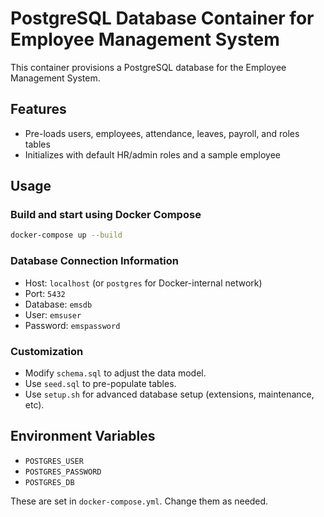 # PostgreSQL Database Container for Employee Management System

This container provisions a PostgreSQL database for the Employee Management System.

## Features
- Pre-loads users, employees, attendance, leaves, payroll, and roles tables
- Initializes with default HR/admin roles and a sample employee

## Usage

### Build and start using Docker Compose
```sh
docker-compose up --build
```

### Database Connection Information
- Host: `localhost` (or `postgres` for Docker-internal network)
- Port: `5432`
- Database: `emsdb`
- User: `emsuser`
- Password: `emspassword`

### Customization
- Modify `schema.sql` to adjust the data model.
- Use `seed.sql` to pre-populate tables.
- Use `setup.sh` for advanced database setup (extensions, maintenance, etc).

## Environment Variables
- `POSTGRES_USER`
- `POSTGRES_PASSWORD`
- `POSTGRES_DB`

These are set in `docker-compose.yml`. Change them as needed.
